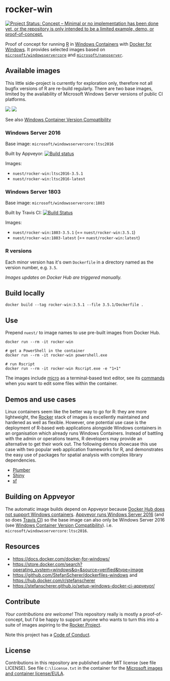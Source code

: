 # rocker-win

[![Project Status: Concept – Minimal or no implementation has been done yet, or the repository is only intended to be a limited example, demo, or proof-of-concept.](https://www.repostatus.org/badges/latest/concept.svg)](https://www.repostatus.org/#concept)

Proof of concept for running [R](https://www.r-project.org/) in [Windows Containers](https://docs.microsoft.com/en-us/virtualization/windowscontainers/about/index) with [Docker for Windows](https://docs.docker.com/docker-for-windows/).
It provides selected images based on [`microsoft/windowsservercore`](https://hub.docker.com/r/microsoft/windowsservercore/) and [`microsoft/nanoserver`](https://hub.docker.com/r/microsoft/nanoserver/).

## Available images

This little side-project is currently for exploration only, therefore not all bugfix versions of R are re-build regularly.
There are two base images, limited by the availability of Microsoft Windows Server versions of public CI platforms.

[![](https://images.microbadger.com/badges/image/nuest/rocker-win.svg)](https://microbadger.com/images/nuest/rocker-win "Get your own image badge on microbadger.com") [![](https://images.microbadger.com/badges/version/nuest/rocker-win.svg)](https://microbadger.com/images/nuest/rocker-win "Get your own version badge on microbadger.com")

See also [Windows Container Version Compatibility](https://docs.microsoft.com/en-us/virtualization/windowscontainers/deploy-containers/version-compatibility)

### Windows Server 2016

Base image: `microsoft/windowsservercore:ltsc2016`

Built by Appveyor: [![Build status](https://ci.appveyor.com/api/projects/status/y0jvpgsrl00wqe5i?svg=true)](https://ci.appveyor.com/project/nuest/rocker-win)

Images:

- `nuest/rocker-win:ltsc2016-3.5.1`
- `nuest/rocker-win:ltsc2016-latest`

###  Windows Server 1803

Base image: `microsoft/windowsservercore:1803`

Built by Travis CI: [![Build Status](https://travis-ci.org/nuest/rocker-win.svg?branch=master)](https://travis-ci.org/nuest/rocker-win)

Images:

- `nuest/rocker-win:1803-3.5.1` (== `nuest/rocker-win:3.5.1`)
- `nuest/rocker-win:1803-latest` (== `nuest/rocker-win:latest`)

### R versions

Each minor version has it's own `Dockerfile` in a directory named as the version number, e.g. `3.5`.

_Images updates on Docker Hub are triggered manually._

## Build locally

```
docker build --tag rocker-win:3.5.1 --file 3.5.1/Dockerfile .
```

## Use

Prepend `nuest/` to image names to use pre-built images from Docker Hub.

```
docker run --rm -it rocker-win

# get a PowerShell in the container
docker run --rm -it rocker-win powershell.exe

# run Rscript
docker run --rm -it rocker-win Rscript.exe -e "1+1"
```

The images include [micro](https://micro-editor.github.io/) as a terminal-based text editor, see its [commands](https://github.com/zyedidia/micro/blob/master/runtime/help/commands.md) when you want to edit some files within the container.

## Demos and use cases

Linux containers seem like the better way to go for R: they are more lightweight, the [Rocker](https://www.rocker-project.org/) stack of images is excellently maintained and hardened as well as flexible.
However, one potential use case is the deployment of R-based web applications alongside Windows containers in an organisation which already runs Windows Containers.
Instead of battling with the admin or operations teams, R developers may provide an alternative to get their work out.
The following demos showcase this use case with two popular web application frameworks for R, and demonstrates the easy use of packages for spatial analysis with complex library dependencies.

- [Plumber](demo/plumber/README.md)
- [Shiny](demo/shiny/README.md)
- [sf](demo/sf/README.md)

## Building on Appveyor

The automatic image builds depend on Appveyor because [Docker Hub does not support Windows containers](https://docs.docker.com/docker-hub/builds/#limitations).
[Appveyor runs Windows Server 2016](https://www.appveyor.com/docs/windows-images-software/#operating-system) (and so does [Travis CI](https://docs.travis-ci.com/user/reference/windows/)) so the base image can also only be Windows Server 2016 (see [Windows Container Version Compatibility](https://docs.microsoft.com/en-us/virtualization/windowscontainers/deploy-containers/version-compatibility)). i.e. `microsoft/windowsservercore:ltsc2016`.

## Resources

- https://docs.docker.com/docker-for-windows/
- https://store.docker.com/search?operating_system=windows&q=&source=verified&type=image
- https://github.com/StefanScherer/dockerfiles-windows and https://hub.docker.com/r/stefanscherer
- https://stefanscherer.github.io/setup-windows-docker-ci-appveyor/

## Contribute

_Your contributions are welcome!_
This repository really is mostly a proof-of-concept, but I'd be happy to support anyone who wants to turn this into a suite of images aspiring to the [Rocker Project](https://www.rocker-project.org/).

Note this project has a [Code of Conduct](CODE_OF_CONDUCT.md).

## License

Contributions in this repository are published under MIT license (see file LICENSE).
See file `C:\license.txt` in the container for the [Microsoft images and container license/EULA](https://docs.microsoft.com/en-us/virtualization/windowscontainers/images-eula).
